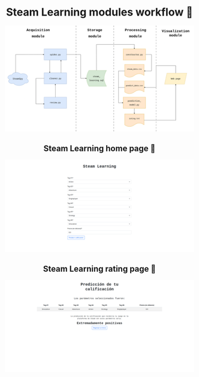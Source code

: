 <h1 align="center">Steam Learning modules workflow 🔩</h1>

![modules_workflow](../img/modules_workflow.png)

<h2 align="center">Steam Learning home page 🏡</h2>

![home_page](../img/home_page.png)

<h2 align="center">Steam Learning rating page 🌟</h2>

![rating_page](../img/rating_page.png)